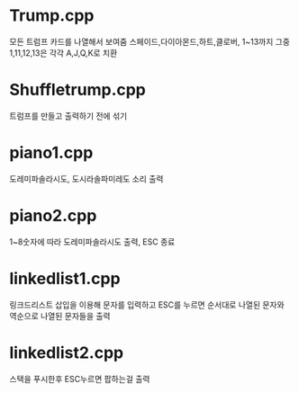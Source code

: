 # Trump.cpp
모든 트럼프 카드를 나열해서 보여줌
스페이드,다이아몬드,하트,클로버, 1~13까지
그중 1,11,12,13은 각각 A,J,Q,K로 치환 

# Shuffletrump.cpp
트럼프를 만들고 출력하기 전에 섞기

# piano1.cpp
도레미파솔라시도, 도시라솔파미레도 소리 출력

# piano2.cpp
1~8숫자에 따라
도레미파솔라시도 출력, ESC 종료

# linkedlist1.cpp
링크드리스트 삽입을 이용해 문자를 입력하고 ESC를 누르면
순서대로 나열된 문자와 
역순으로 나열된 문자들을 출력

# linkedlist2.cpp
스택을 푸시한후 ESC누르면 팝하는걸 출력
